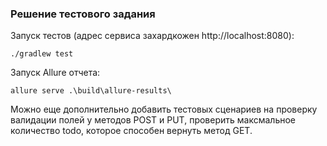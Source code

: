 ### Решение тестового задания

Запуск тестов (адрес сервиса захардкожен http://localhost:8080):
```
./gradlew test
```

Запуск Allure отчета: 
```
allure serve .\build\allure-results\
```

Можно еще дополнительно добавить тестовых сценариев на проверку валидации полей у методов POST и PUT, проверить максмальное количество todo, которое способен вернуть метод GET.
